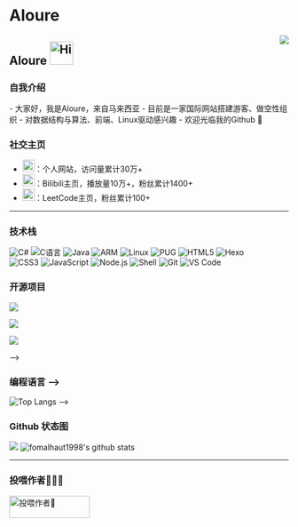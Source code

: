 # Aloure
<img src="https://count.getloli.com/get/@:fomalhaut1998?theme=moebooru" align="right" />

## Aloure <img src="https://emojis.slackmojis.com/emojis/images/1588866973/8934/hellokittydance.gif?1588866973" alt="Hi" width="42" />

### 自我介绍
<div></div>
- 大家好，我是Aloure，来自马来西亚
- 目前是一家国际网站搭建游客、做空性组织
- 对数据结构与算法、前端、Linux驱动感兴趣
- 欢迎光临我的Github 🍧

### 社交主页

- <a href="https://aloure-web.top/"><img src="https://www.fomal.cc/favicon.ico" width="22" height="22" /></a>：个人网站，访问量累计30万+
- <a href="https://aloure-web.top/"><img src="https://www.bilibili.com/favicon.ico" width="22" height="22" /></a>：Bilibili主页，播放量10万+，粉丝累计1400+
- <a href="https://leetcode.cn/u/fomalhaut1998/"><img src="https://leetcode.cn/favicon.ico" width="22" height="22" /></a>：LeetCode主页，粉丝累计100+

---

### 技术栈
![C#](https://img.shields.io/badge/-C%20Sharp-%23239120?style=flat&amp;logo=C%20Sharp)
![C语言](https://img.shields.io/badge/-C%E8%AF%AD%E8%A8%80-%2313c9ae?style=flat&amp;logo=C&amp;logoColor=ffffff)
![Java](https://img.shields.io/badge/-Java-%23972fcd?style=flat&amp;logo=OPENJDK)
![ARM](https://img.shields.io/badge/-ARM-%23c9e735?style=flat&amp;logo=ARM&amp;logoColor=242424)
![Linux](https://img.shields.io/badge/-Linux-%23fcc624?style=flat&amp;logo=Linux&amp;logoColor=242424)
![PUG](https://img.shields.io/badge/-Pug-%23a86454?style=flat&amp;logo=PUG&amp;logoColor=ffffff)
![HTML5](https://img.shields.io/badge/-HTML5-%23E34C26?style=flat&amp;logo=html5&amp;logoColor=ffffff)
![Hexo](https://img.shields.io/badge/-Hexo-%230e83cd?style=flat&amp;logo=Hexo&amp;logoColor=ffffff)\
![CSS3](https://img.shields.io/badge/-CSS3-%23197CBE?style=flat&amp;logo=css3)
![JavaScript](https://img.shields.io/badge/-JavaScript-%23F7DF1C?style=flat&amp;logo=javascript&amp;logoColor=000000&amp;labelColor=%23ECD83E&amp;color=%23ECD83E)
![Node.js](https://img.shields.io/badge/-Node.js-%23579050?style=flat&amp;logo=node.js&amp;logoColor=ffffff)
![Shell](https://img.shields.io/badge/-Shell-%2389E051?style=flat&amp;logo=powershell&amp;logoColor=ffffff)
![Git](https://img.shields.io/badge/-Git-%23ED5A47?style=flat&amp;logo=git&amp;logoColor=%23ffffff)
![VS Code](https://img.shields.io/badge/-VSCode-%230066B8?style=flat&amp;logo=visual-studio-code)

### 开源项目
[![](https://github-readme-stats.vercel.app/api/pin/?username=fomalhaut1998&amp;repo=hexo-theme-Fomalhaut&amp;theme=tokyonight)](https://github.com/fomalhaut1998/hexo-theme-Fomalhaut)

[![](https://github-readme-stats.vercel.app/api/pin/?username=fomalhaut1998&amp;repo=fomalhaut1998.github.io&amp;theme=tokyonight)](https://github.com/fomalhaut1998/fomalhaut1998.github.io)

[![](https://github-readme-stats.vercel.app/api/pin/?username=fomalhaut1998&repo=DeleteSpace_and_Translation&theme=tokyonight)](https://github.com/fomalhaut1998/DeleteSpace_and_Translation)

-->

### 编程语言 -->
![Top Langs](https://github-readme-stats.vercel.app/api/top-langs/?username=fomalhaut1998&langs_count=6&theme=tokyonight) -->

### Github 状态图
[![](https://activity-graph.herokuapp.com/graph?username=fomalhaut1998&amp;theme=tokyonight)](https://github.com/ashutosh00710/github-readme-activity-graph)
![fomalhaut1998's github stats](https://github-readme-stats.vercel.app/api?username=fomalhaut1998&amp;show_icons=true&amp;theme=tokyonight)

---

### 投喂作者🍭🍭🍭

<a href="https://aloure-web.top/" target="_blank" rel="noopener"><img style="height: 40px !important; width: 145px !important;" src="https://cdn.buymeacoffee.com/buttons/v2/default-blue.png" alt="投喂作者🍭" /></a>
